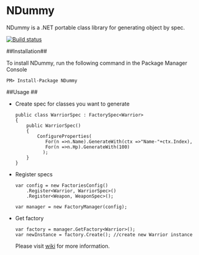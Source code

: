 NDummy
=====

NDummy is a .NET portable class library for generating object by spec.

[![Build status](https://ci.appveyor.com/api/projects/status/w5sqhvllq8nst7i6/branch/master)](https://ci.appveyor.com/project/AntonSetiawan/ndummy/branch/master)

##Installation##

To install NDummy, run the following command in the Package Manager Console

    PM> Install-Package NDummy

##Usage ##

<ul>
  <li>Create spec for classes you want to generate


    public class WarriorSpec : FactorySpec<Warrior>
    {
        public WarriorSpec()
        {
            ConfigureProperties(
               For(n =>n.Name).GenerateWith(ctx =>"Name-"+ctx.Index),
			   For(n =>n.Hp).GenerateWith(100) 	
              );
        }
    }


</li> 
<li>Register specs
	
    var config = new FactoriesConfig()
		.Register<Warrior, WarriorSpec>()
		.Register<Weapon, WeaponSpec>();

	var manager = new FactoryManager(config);

</li>	
<li>Get factory
    
	var factory = manager.GetFactory<Warrior>();
	var newInstance = factory.Create(); //create new Warrior instance 
</li>


Please visit [wiki](https://github.com/antonmaju/ndummy/wiki) for more information.
